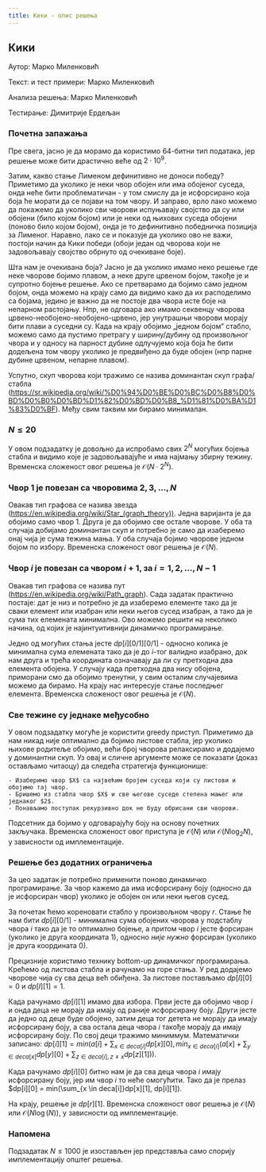 ```yaml
---
title: Кики - опис решења
---
```


## Кики

Аутор: Марко Миленковић 

Текст: и тест примери: Марко Миленковић

Анализа решења: Марко Миленковић

Тестирање: Димитрије Ердељан


### Почетна запажања

Пре свега, јасно је да морамо да користимо $64$-битни тип података, јер решење може бити драстично веће од $2\cdot10^9$.

Затим, какво стање Лименом дефинитивно не доноси победу? Приметимо да уколико је неки чвор обојен или има обојеног суседа, онда неће бити проблематичан - у том смислу да је исфорсирано која боја ће морати да се појави на том чвору. И заправо, врло лако можемо да покажемо да уколико сви чворови испуњавају својство да су или обојени (било којом бојом) или је неки од њихових суседа обојени (поново било којом бојом), онда је то дефинитивно победничка позиција за Лименог. Наравно, лако се и показује да уколико ово не важи, постоји начин да Кики победи (обоји један од чворова који не задовољавају својство обрнуто од очекиване боје).

Шта нам је очекивана боја? Јасно је да уколико имамо неко решење где неке чворове бојимо плавом, а неке друге црвеном бојом, такође је и супротно бојење решење. Ако се претварамо да бојимо само једном бојом, онда можемо на крају само да видимо како да их расподелимо са бојама, једино је важно да не постоје два чвора исте боје на непарном растојању. Нпр, не одговара ако имамо секвенцу чворова црвено-необојено-необојено-црвено, јер унутрашњи чворови морају бити плави а суседни су. Када на крају обојимо „једном бојом“ стабло, можемо само да пустимо претрагу у ширину/дубину од произвољног чвора и у односу на парност дубине одлучујемо која боја ће бити додељена том чвору уколико је предвиђено да буде обојен (нпр парне дубине црвеном, непарне плавом). 

Успутно, скуп чворова који тражимо се назива доминантан скуп графа/стабла (https://sr.wikipedia.org/wiki/%D0%94%D0%BE%D0%BC%D0%B8%D0%BD%D0%B0%D0%BD%D1%82%D0%BD%D0%B8_%D1%81%D0%BA%D1%83%D0%BF). Међу свим таквим ми бирамо минималан.

###  $N \leq 20$

У овом подзадатку је довољно да испробамо свих $2^N$ могућих бојења стабла и видимо које је задовољавајуће и има најмању збирну тежину. Временска сложеност овог решења је $\mathcal{O}(N\cdot 2^N)$.

### Чвор $1$ је повезан са чворовима $2, 3, \ldots, N$

Овакав тип графова се назива звезда (https://en.wikipedia.org/wiki/Star_(graph_theory)). Једна варијанта је да обојимо само чвор $1$. Друга је да обојимо све остале чворове. У оба та случаја добијамо доминантан скуп и потребно је само да изаберемо онај чија је сума тежина мања. У оба случаја бојимо чворове једном бојом по избору. Временска сложеност овог решења је $\mathcal{O}(N)$.

### Чвор $i$ је повезан са чвором $i+1$, за $i=1,2,\ldots,N-1$

Овакав тип графова се назива пут (https://en.wikipedia.org/wiki/Path_graph). Сада задатак практично постаје: дат је низ и потребно је да изаберемо елементе тако да је сваки елемент или изабран или неки његов сусед изабран, а тако да је сума тих елемената минимална. Ово можемо решити на неколико начина, од којих је најинтуитивнији динамичко програмирање.

Једно од могућих стања јесте $dp[i][0/1][0/1]$ - односно колика је минимална сума елемената тако да је до $i$-тог валидно изабрано, док нам друга и трећа координата означавају да ли су претходна два елемента обојена. У случају када претходна два нису обојена, приморани смо да обојимо тренутни, у свим осталим случајевима можемо да бирамо. На крају нас интересује стање последњег елемента. Временска сложеност овог решења је $\mathcal{O}(N)$.

### Све тежине су једнаке међусобно

У овом подзадатку могуће је користити greedy приступ. Приметимо да нам никад није оптимално да бојимо листове стабла, јер уколико њихове родитеље обојимо, већи број чворова релаксирамо и додајемо у доминантни скуп. Уз овај и сличне аргументе може се показати (доказ остављамо читаоцу) да следећа стратегија функционише:

	- Изаберимо чвор $X$ са највећим бројем суседа који су листови и обојимо тај чвор.
	- Бришемо из стабла чвор $X$ и све његове суседе степена мањег или једнаког $2$.
	- Понављамо поступак рекурзивно док не буду обрисани сви чворови.

Подсетник да бојимо у одговарајућу боју на основу почетних закључака. Временска сложеност овог приступа је $\mathcal{O}(N)$ или $\mathcal{O}(N\log_2 N)$, у зависности од имплементације.

### Решење без додатних ограничења

За цео задатак је потребно применити поново динамичко програмирање. За чвор кажемо да има исфорсирану боју (односно да је исфорсиран чвор) уколико је обојен он или неки његов сусед. 

За почетак ћемо кореновати стабло у произвољном чвору $r$. Стање ће нам бити $dp[i][0/1]$ - минимална сума обојених чворова у подстаблу чвора $i$ тако да је то оптимално бојење, а притом чвор $i$ јесте форсиран (уколико је друга координата $1$), односно *није нужно* форсиран (уколико је друга координата $0$). 

Прецизније користимо технику bottom-up динамичког програмирања. Крећемо од листова стабла и рачунамо на горе стања. У ред додајемо чворове чија су сва деца већ обиђена. За листове постављамо $dp[l][0] = 0$ и $dp[l][1] = 1$. 

Када рачунамо $dp[i][1]$ имамо два избора. Први јесте да обојимо чвор $i$ и онда деца не морају да имају од раније исфорсирану боју. Други јесте да једно од деце буде обојено, затим деца тог детета не морају да имају исфорсирану боју, а сва остала деца чвора $i$ такође морају да имају исфорсирану боју. По свој деци тражимо миниммум. Математички записано: $dp[i][1] = min(a[i] + \sum_{x \in deca[i]}dp[x][0], min_{x \in deca[i]}(a[x] + \sum_{y \in deca[x]}dp[y][0] + \sum_{z \in deca[i], z \neq x} dp[z][1]))$.  

Када рачунамо $dp[i][0]$ битно нам је да сва деца чвора $i$ имају исфорсирану боју, јер им чвор $i$ то неће омогућити. Тако да је прелаз $dp[i][0] = min(\sum_{x \in deca[i]}dp[x][1], dp[i][1]).

На крају, решење је $dp[r][1]$. Временска сложеност овог решења је $\mathcal{O}(N)$ или $\mathcal{O}(N \log(N))$, у зависности од имплементације.

### Напомена

Подзадатак $N \leq 1000$ је изостављен јер представља само спорију имплементацију општег решења.

